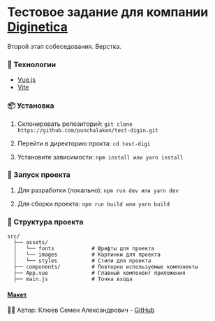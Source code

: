 # Тестовое задание для компании [Diginetica](https://anyquery.diginetica.com/)

Второй этап собеседования. Верстка.

### 🚀 Технологии

- [Vue.js](https://vuejs.org/)
- [Vite](https://vite.dev/)

### 📦 Установка

1. Склонировать репозиторий:
   `git clone https://github.com/punchalaken/test-digin.git`
2. Перейти в директорию прокта:
   `cd test-digi`

3. Установите зависимости:
   `npm install
   или
   yarn install`

### 🔨 Запуск проекта

1. Для разработки (локально):
   `npm run dev
   или
   yarn dev`

2. Для сборки проекта:
   `npm run build
   или
   yarn build`

### 📂 Структура проекта

    src/
      ├── assets/        
      │   └── fonts            # Шрифты для проекта
      │   └── images           # Картинки для проекта
      │   └── styles           # Стили для проекта
      ├── components/          # Повторно используемые компоненты
      ├── App.vue              # Главный компонент приложения
      ├── main.js              # Точка входа


#### [Макет](https://www.figma.com/file/uBaU2XAC6gZqtshk59mMHL) 

🧑‍💻 Автор: Клюев Семен Александрович - [GitHub](https://github.com/punchalaken)
